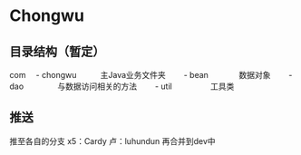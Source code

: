 # Chongwu
## 目录结构（暂定）
com
&emsp;- chongwu&emsp;&emsp;&emsp;主Java业务文件夹
&emsp;&emsp;- bean&emsp;&emsp;&emsp;&nbsp;&nbsp;&nbsp;数据对象
&emsp;&emsp;- dao&emsp;&emsp;&emsp;&emsp;&nbsp;与数据访问相关的方法
&emsp;&emsp;- util&emsp;&emsp;&emsp;&emsp;&nbsp;&nbsp;&nbsp;工具类

## 推送
推至各自的分支
x5：Cardy
卢：luhundun
再合并到dev中